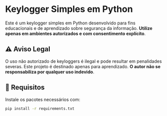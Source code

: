 # Keylogger Simples em Python

Este é um keylogger simples em Python desenvolvido para fins educacionais e de aprendizado sobre segurança da informação. **Utilize apenas em ambientes autorizados e com consentimento explícito**.

## ⚠️ Aviso Legal

O uso não autorizado de keyloggers é ilegal e pode resultar em penalidades severas. Este projeto é destinado apenas para aprendizado. **O autor não se responsabiliza por qualquer uso indevido**.

## 🧰 Requisitos

Instale os pacotes necessários com:

```bash
pip install -r requirements.txt
